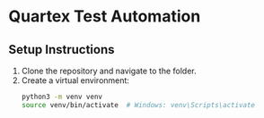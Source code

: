 # Quartex Test Automation

## Setup Instructions
1. Clone the repository and navigate to the folder.
2. Create a virtual environment:
   ```bash
   python3 -m venv venv
   source venv/bin/activate  # Windows: venv\Scripts\activate
